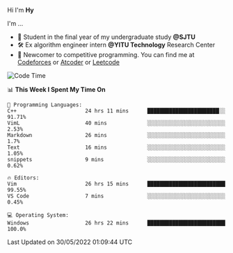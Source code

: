 Hi I'm **Hy**

I'm ...
- 📖 Student in the final year of my undergraduate study **@SJTU**
- 🛠️ Ex algorithm engineer intern **@YITU Technology** Research Center
- 🏅 Newcomer to competitive programming. You can find me at [Codeforces](https://codeforces.com/profile/Hy3) or [Atcoder](https://atcoder.jp/users/Hy3) or [Leetcode](https://leetcode-cn.com/u/_hy3/)


<!--START_SECTION:waka-->
![Code Time](http://img.shields.io/badge/Code%20Time-0%20secs-blue)

📊 **This Week I Spent My Time On** 

```text
💬 Programming Languages: 
C++                      24 hrs 11 mins      ███████████████████████░░   91.71% 
VimL                     40 mins             ░░░░░░░░░░░░░░░░░░░░░░░░░   2.53% 
Markdown                 26 mins             ░░░░░░░░░░░░░░░░░░░░░░░░░   1.7% 
Text                     16 mins             ░░░░░░░░░░░░░░░░░░░░░░░░░   1.05% 
snippets                 9 mins              ░░░░░░░░░░░░░░░░░░░░░░░░░   0.62%

🔥 Editors: 
Vim                      26 hrs 15 mins      █████████████████████████   99.55% 
VS Code                  7 mins              ░░░░░░░░░░░░░░░░░░░░░░░░░   0.45%

💻 Operating System: 
Windows                  26 hrs 22 mins      █████████████████████████   100.0%

```


 Last Updated on 30/05/2022 01:09:44 UTC
<!--END_SECTION:waka-->

